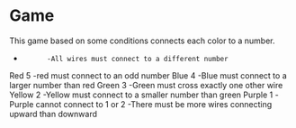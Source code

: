 # Game
This game based on some conditions connects each color to a number. 

-           -All wires must connect to a different number
Red     5   -red must connect to an odd number
Blue    4   -Blue must connect to a larger number than red
Green   3   -Green must cross exactly one other wire
Yellow  2   -Yellow must connect to a smaller number than green
Purple  1   -Purple cannot connect to 1 or 2
            -There must be more wires connecting upward than downward
